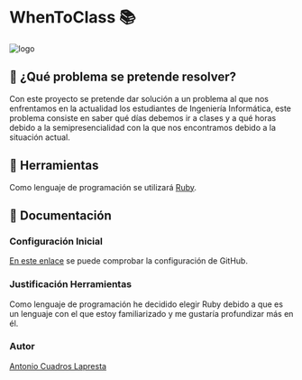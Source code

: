 # WhenToClass :books:

![logo](https://github.com/antoniocuadros/WhenToClass/blob/master/documentos/logo.jpg)

## :notebook: ¿Qué problema se pretende resolver?
Con este proyecto se pretende dar solución a un problema al que nos enfrentamos en la actualidad los estudiantes de Ingeniería Informática, este problema consiste en saber qué días debemos ir a clases y a qué horas debido a la semipresencialidad con la que nos encontramos debido a la situación actual.
## :wrench: Herramientas
Como lenguaje de programación se utilizará [Ruby](https://www.ruby-lang.org/es/).

## :hammer: Documentación
### Configuración Inicial

[En este enlace](https://github.com/antoniocuadros/ejercicios-apuntes-IV/blob/master/Configuraci%C3%B3n%20gitHub/ConfiguracionGit.md) se puede comprobar la configuración de GitHub.

### Justificación Herramientas
Como lenguaje de programación he decidido elegir Ruby debido a que es un lenguaje con el que estoy familiarizado y me gustaría profundizar más en él.

### Autor
[Antonio Cuadros Lapresta](https://github.com/antoniocuadros)
